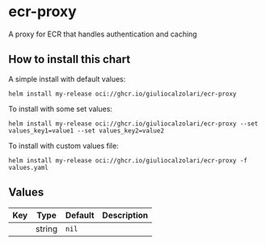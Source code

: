 # ecr-proxy

A proxy for ECR that handles authentication and caching

## How to install this chart

A simple install with default values:

```console
helm install my-release oci://ghcr.io/giuliocalzolari/ecr-proxy
```

To install with some set values:

```console
helm install my-release oci://ghcr.io/giuliocalzolari/ecr-proxy --set values_key1=value1 --set values_key2=value2
```

To install with custom values file:

```console
helm install my-release oci://ghcr.io/giuliocalzolari/ecr-proxy -f values.yaml
```

## Values

| Key | Type | Default | Description |
|-----|------|---------|-------------|
|  | string | `nil` |  |

